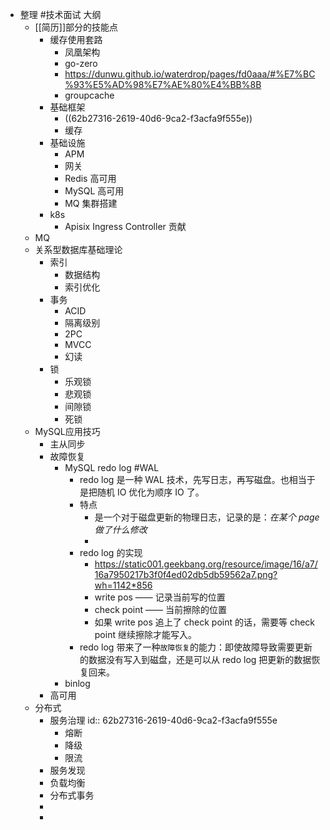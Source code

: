 - 整理 #技术面试 大纲
	- [[简历]]部分的技能点
		- 缓存使用套路
			- 凤凰架构
			- go-zero
			- https://dunwu.github.io/waterdrop/pages/fd0aaa/#%E7%BC%93%E5%AD%98%E7%AE%80%E4%BB%8B
			- groupcache
		- 基础框架
			- ((62b27316-2619-40d6-9ca2-f3acfa9f555e))
			- 缓存
		- 基础设施
			- APM
			- 网关
			- Redis 高可用
			- MySQL 高可用
			- MQ 集群搭建
		- k8s
			- Apisix Ingress Controller 贡献
	- MQ
	- 关系型数据库基础理论
		- 索引
			- 数据结构
			- 索引优化
		- 事务
			- ACID
			- 隔离级别
			- 2PC
			- MVCC
			- 幻读
		- 锁
			- 乐观锁
			- 悲观锁
			- 间隙锁
			- 死锁
	- MySQL应用技巧
		- 主从同步
		- 故障恢复
			- MySQL redo log #WAL
				- redo log 是一种 WAL 技术，先写日志，再写磁盘。也相当于是把随机 IO 优化为顺序 IO 了。
				- 特点
					- 是一个对于磁盘更新的物理日志，记录的是：*在某个 page 做了什么修改*
					-
				- redo log 的实现
					- https://static001.geekbang.org/resource/image/16/a7/16a7950217b3f0f4ed02db5db59562a7.png?wh=1142*856
					- write pos —— 记录当前写的位置
					- check point —— 当前擦除的位置
					- 如果 write pos 追上了 check point 的话，需要等 check point 继续擦除才能写入。
				- redo log 带来了一种`故障恢复`的能力：即使故障导致需要更新的数据没有写入到磁盘，还是可以从 redo log 把更新的数据恢复回来。
			- binlog
		- 高可用
	- 分布式
		- 服务治理
		  id:: 62b27316-2619-40d6-9ca2-f3acfa9f555e
			- 熔断
			- 降级
			- 限流
		- 服务发现
		- 负载均衡
		- 分布式事务
		-
		-